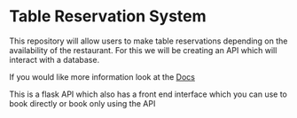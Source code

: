 <h1>Table Reservation System</h1>
<p>This repository will allow users to make table reservations depending on the availability of the restaurant. For this we will be creating an API which will interact with a database. </p>
<p>If you would like more information look at the <a href="https://github.com/BUAdvDev2024/TableReservationSystem/tree/main/docs"> Docs <a/>  </p>
<p>This is a flask API which also has a front end interface which you can use to book directly or book only using the API</p>




